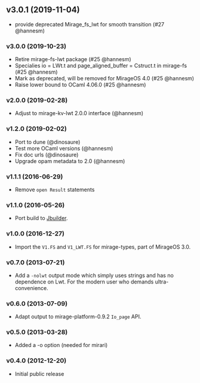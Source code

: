 ## v3.0.1 (2019-11-04)

* provide deprecated Mirage_fs_lwt for smooth transition (#27 @hannesm)

### v3.0.0 (2019-10-23)

* Retire mirage-fs-lwt package (#25 @hannesm)
* Specialies io = LWt.t and page_aligned_buffer = Cstruct.t in mirage-fs (#25 @hannesm)
* Mark as deprecated, will be removed for MirageOS 4.0 (#25 @hannesm)
* Raise lower bound to OCaml 4.06.0 (#25 @hannesm)

### v2.0.0 (2019-02-28)

* Adjust to mirage-kv-lwt 2.0.0 interface (@hannesm)

### v1.2.0 (2019-02-02)

* Port to dune (@dinosaure)
* Test more OCaml versions (@hannesm)
* Fix doc urls (@dinosaure)
* Upgrade opam metadata to 2.0 (@hannesm)

### v1.1.1 (2016-06-29)

* Remove `open Result` statements

### v1.1.0 (2016-05-26)

* Port build to [Jbuilder](https://github.com/janestreet/jbuilder).

### v1.0.0 (2016-12-27)

* Import the `V1.FS` and `V1_LWT.FS` for mirage-types, part of MirageOS 3.0.

### v0.7.0 (2013-07-21)

* Add a `-nolwt` output mode which simply uses strings and has
  no dependence on Lwt.  For the modern user who demands ultra-convenience.

### v0.6.0 (2013-07-09)

* Adapt output to mirage-platform-0.9.2 `Io_page` API.

### v0.5.0 (2013-03-28)

* Added a -o option (needed for mirari)

### v0.4.0 (2012-12-20)

* Initial public release
